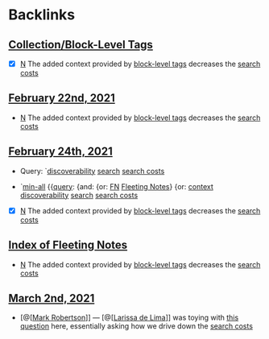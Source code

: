 
# Backlinks
## [Collection/Block-Level Tags](<Collection/Block-Level Tags.md>)
- [x] [N](<N.md>) The added context provided by [block-level tags](<block-level tags.md>) decreases the [search costs](<search costs.md>)

## [February 22nd, 2021](<February 22nd, 2021.md>)
- [N](<N.md>) The added context provided by [block-level tags](<block-level tags.md>) decreases the [search costs](<search costs.md>)

## [February 24th, 2021](<February 24th, 2021.md>)
- Query: `[discoverability](<discoverability.md>) [search](<search.md>) [search costs](<search costs.md>)

- `[min-all](<min-all.md>) {{[query](<query.md>): {and: {or: [FN](<FN.md>) [Fleeting Notes](<Fleeting Notes.md>)} {or: [context](<context.md>) [discoverability](<discoverability.md>) [search](<search.md>) [search costs](<search costs.md>)

- [x] [N](<N.md>) The added context provided by [block-level tags](<block-level tags.md>) decreases the [search costs](<search costs.md>)

## [Index of Fleeting Notes](<Index of Fleeting Notes.md>)
- [N](<N.md>) The added context provided by [block-level tags](<block-level tags.md>) decreases the [search costs](<search costs.md>)

## [March 2nd, 2021](<March 2nd, 2021.md>)
- [@[[Mark Robertson](<@[[Mark Robertson.md>)]] — [@[[Larissa de Lima](<@[[Larissa de Lima.md>)]] was toying with [this question](((YJczFOqWB))) here, essentially asking how we drive down the [search costs](<search costs.md>)

